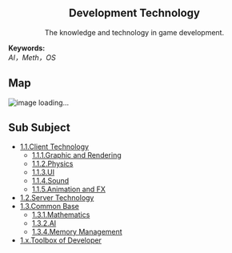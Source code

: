 <h2 align="center">Development Technology</h2>
<p align="center">The knowledge and technology in game development.</p>

**Keywords:**<br/>
*AI，Meth，OS*

## Map
![image loading...](../exports-en/1.Development%20Technology.png?raw=true)

## Sub Subject
* [1.1.Client Technology](https://github.com/gonglei007/GameDevMind/blob/main/mds/1.1.Client%20Technology.md)
    * [1.1.1.Graphic and Rendering](https://github.com/gonglei007/GameDevMind/blob/main/mds/1.1.1.图形与渲染.md)
    * [1.1.2.Physics](https://github.com/gonglei007/GameDevMind/blob/main/mds/1.1.2.物理.md)
    * [1.1.3.UI](https://github.com/gonglei007/GameDevMind/blob/main/mds/1.1.3.UI.md)
    * [1.1.4.Sound](https://github.com/gonglei007/GameDevMind/blob/main/mds/1.1.4.声音.md)
    * [1.1.5.Animation and FX](https://github.com/gonglei007/GameDevMind/blob/main/mds/1.1.5.动画与特效.md)
* [1.2.Server Technology](https://github.com/gonglei007/GameDevMind/blob/main/mds/1.2.服务端技术.md)
* [1.3.Common Base](https://github.com/gonglei007/GameDevMind/blob/main/mds/1.3.通用基础.md)
    * [1.3.1.Mathematics](https://github.com/gonglei007/GameDevMind/blob/main/mds/1.3.1.数学.md)
    * [1.3.2.AI](https://github.com/gonglei007/GameDevMind/blob/main/mds/1.3.2.人工智能.md)
    * [1.3.4.Memory Management](https://github.com/gonglei007/GameDevMind/blob/main/mds/1.3.4.内存管理.md)
* [1.x.Toolbox of Developer](https://github.com/gonglei007/GameDevMind/blob/main/mds/1.x.开发者工具箱.md)
